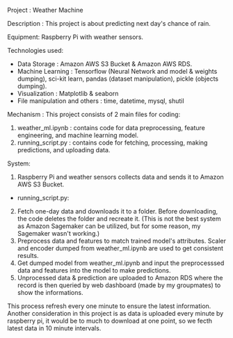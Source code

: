 Project : Weather Machine

Description : This project is about predicting next day's chance of rain.

Equipment: Raspberry Pi with weather sensors.

Technologies used:
- Data Storage : Amazon AWS S3 Bucket & Amazon AWS RDS.
- Machine Learning : Tensorflow (Neural Network and model & weights dumping), sci-kit learn, pandas (dataset manipulation), pickle (objects dumping).
- Visualization : Matplotlib & seaborn
- File manipulation and others : time, datetime, mysql, shutil

Mechanism :
This project consists of 2 main files for coding:
1. weather_ml.ipynb : contains code for data preprocessing, feature engineering, and machine learning model.
2. running_script.py : contains code for fetching, processing, making predictions, and uploading data.

System:
1. Raspberry Pi and weather sensors collects data and sends it to Amazon AWS S3 Bucket.
- running_script.py:
2. Fetch one-day data and downloads it to a folder. Before downloading, the code deletes the folder and recreate it. (This is not the best system as Amazon Sagemaker can be utilized, but for some reason, my Sagemaker wasn't working.)
3. Preprocess data and features to match trained model's attributes. Scaler and encoder dumped from weather_ml.ipynb are used to get consistent results.
4. Get dumped model from weather_ml.ipynb and input the preprocesssed data and features into the model to make predictions.
5. Unprocessed data & prediction are uploaded to Amazon RDS where the record is then queried by web dashboard (made by my groupmates) to show the informations.

This process refresh every one minute to ensure the latest information. Another consideration in this project is as data is uploaded every minute by raspberry pi, it would be to much to download at one point, so we fecth latest data in 10 minute intervals.
